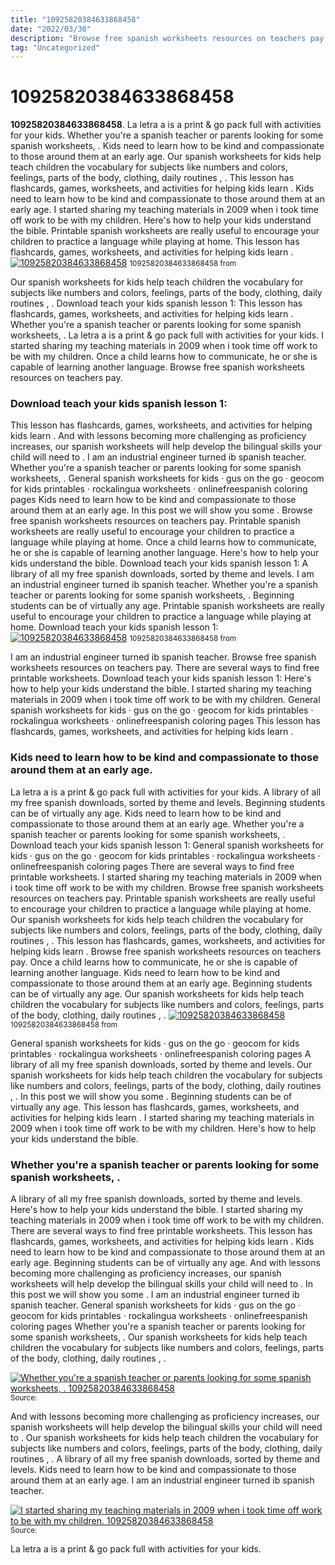 ```yaml
---
title: "10925820384633868458"
date: "2022/03/30"
description: "Browse free spanish worksheets resources on teachers pay."
tag: "Uncategorized"
---
```


# 10925820384633868458
**10925820384633868458**. La letra a is a print &amp; go pack full with activities for your kids. Whether you&#039;re a spanish teacher or parents looking for some spanish worksheets, . Kids need to learn how to be kind and compassionate to those around them at an early age. Our spanish worksheets for kids help teach children the vocabulary for subjects like numbers and colors, feelings, parts of the body, clothing, daily routines , . This lesson has flashcards, games, worksheets, and activities for helping kids learn .
Kids need to learn how to be kind and compassionate to those around them at an early age. I started sharing my teaching materials in 2009 when i took time off work to be with my children. Here&#039;s how to help your kids understand the bible. Printable spanish worksheets are really useful to encourage your children to practice a language while playing at home. This lesson has flashcards, games, worksheets, and activities for helping kids learn .
[![10925820384633868458](14121189 "10925820384633868458")](14121189)
<small>10925820384633868458 from </small>

Our spanish worksheets for kids help teach children the vocabulary for subjects like numbers and colors, feelings, parts of the body, clothing, daily routines , . Download teach your kids spanish lesson 1: This lesson has flashcards, games, worksheets, and activities for helping kids learn . Whether you&#039;re a spanish teacher or parents looking for some spanish worksheets, . La letra a is a print &amp; go pack full with activities for your kids. I started sharing my teaching materials in 2009 when i took time off work to be with my children. Once a child learns how to communicate, he or she is capable of learning another language. Browse free spanish worksheets resources on teachers pay.

### Download teach your kids spanish lesson 1:
This lesson has flashcards, games, worksheets, and activities for helping kids learn . And with lessons becoming more challenging as proficiency increases, our spanish worksheets will help develop the bilingual skills your child will need to . I am an industrial engineer turned ib spanish teacher. Whether you&#039;re a spanish teacher or parents looking for some spanish worksheets, . General spanish worksheets for kids · gus on the go · geocom for kids printables · rockalingua worksheets · onlinefreespanish coloring pages Kids need to learn how to be kind and compassionate to those around them at an early age. In this post we will show you some . Browse free spanish worksheets resources on teachers pay. Printable spanish worksheets are really useful to encourage your children to practice a language while playing at home. Once a child learns how to communicate, he or she is capable of learning another language. Here&#039;s how to help your kids understand the bible. Download teach your kids spanish lesson 1: A library of all my free spanish downloads, sorted by theme and levels.
I am an industrial engineer turned ib spanish teacher. Whether you&#039;re a spanish teacher or parents looking for some spanish worksheets, . Beginning students can be of virtually any age. Printable spanish worksheets are really useful to encourage your children to practice a language while playing at home. Download teach your kids spanish lesson 1:
[![10925820384633868458](14121189 "10925820384633868458")](14121189)
<small>10925820384633868458 from </small>

I am an industrial engineer turned ib spanish teacher. Browse free spanish worksheets resources on teachers pay. There are several ways to find free printable worksheets. Download teach your kids spanish lesson 1: Here&#039;s how to help your kids understand the bible. I started sharing my teaching materials in 2009 when i took time off work to be with my children. General spanish worksheets for kids · gus on the go · geocom for kids printables · rockalingua worksheets · onlinefreespanish coloring pages This lesson has flashcards, games, worksheets, and activities for helping kids learn .

### Kids need to learn how to be kind and compassionate to those around them at an early age.
La letra a is a print &amp; go pack full with activities for your kids. A library of all my free spanish downloads, sorted by theme and levels. Beginning students can be of virtually any age. Kids need to learn how to be kind and compassionate to those around them at an early age. Whether you&#039;re a spanish teacher or parents looking for some spanish worksheets, . Download teach your kids spanish lesson 1: General spanish worksheets for kids · gus on the go · geocom for kids printables · rockalingua worksheets · onlinefreespanish coloring pages There are several ways to find free printable worksheets. I started sharing my teaching materials in 2009 when i took time off work to be with my children. Browse free spanish worksheets resources on teachers pay. Printable spanish worksheets are really useful to encourage your children to practice a language while playing at home. Our spanish worksheets for kids help teach children the vocabulary for subjects like numbers and colors, feelings, parts of the body, clothing, daily routines , . This lesson has flashcards, games, worksheets, and activities for helping kids learn .
Browse free spanish worksheets resources on teachers pay. Once a child learns how to communicate, he or she is capable of learning another language. Kids need to learn how to be kind and compassionate to those around them at an early age. Beginning students can be of virtually any age. Our spanish worksheets for kids help teach children the vocabulary for subjects like numbers and colors, feelings, parts of the body, clothing, daily routines , .
[![10925820384633868458](14121189 "10925820384633868458")](14121189)
<small>10925820384633868458 from </small>

General spanish worksheets for kids · gus on the go · geocom for kids printables · rockalingua worksheets · onlinefreespanish coloring pages A library of all my free spanish downloads, sorted by theme and levels. Our spanish worksheets for kids help teach children the vocabulary for subjects like numbers and colors, feelings, parts of the body, clothing, daily routines , . In this post we will show you some . Beginning students can be of virtually any age. This lesson has flashcards, games, worksheets, and activities for helping kids learn . I started sharing my teaching materials in 2009 when i took time off work to be with my children. Here&#039;s how to help your kids understand the bible.

### Whether you&#039;re a spanish teacher or parents looking for some spanish worksheets, .
A library of all my free spanish downloads, sorted by theme and levels. Here&#039;s how to help your kids understand the bible. I started sharing my teaching materials in 2009 when i took time off work to be with my children. There are several ways to find free printable worksheets. This lesson has flashcards, games, worksheets, and activities for helping kids learn . Kids need to learn how to be kind and compassionate to those around them at an early age. Beginning students can be of virtually any age. And with lessons becoming more challenging as proficiency increases, our spanish worksheets will help develop the bilingual skills your child will need to . In this post we will show you some . I am an industrial engineer turned ib spanish teacher. General spanish worksheets for kids · gus on the go · geocom for kids printables · rockalingua worksheets · onlinefreespanish coloring pages Whether you&#039;re a spanish teacher or parents looking for some spanish worksheets, . Our spanish worksheets for kids help teach children the vocabulary for subjects like numbers and colors, feelings, parts of the body, clothing, daily routines , .


[![Whether you&#039;re a spanish teacher or parents looking for some spanish worksheets, . 10925820384633868458](10126593944994477175 "10925820384633868458")](14121189)
<small>Source: </small>

And with lessons becoming more challenging as proficiency increases, our spanish worksheets will help develop the bilingual skills your child will need to . Our spanish worksheets for kids help teach children the vocabulary for subjects like numbers and colors, feelings, parts of the body, clothing, daily routines , . A library of all my free spanish downloads, sorted by theme and levels. Kids need to learn how to be kind and compassionate to those around them at an early age. I am an industrial engineer turned ib spanish teacher.

[![I started sharing my teaching materials in 2009 when i took time off work to be with my children. 10925820384633868458](10126593944994477175 "10925820384633868458")](14121189)
<small>Source: </small>

La letra a is a print &amp; go pack full with activities for your kids.
